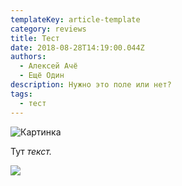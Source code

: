 ```yaml
---
templateKey: article-template
category: reviews
title: Тест
date: 2018-08-28T14:19:00.044Z
authors:
  - Алексей Ачё
  - Ещё Один
description: Нужно это поле или нет?
tags:
  - тест
---
```

![Картинка](/img/android-chrome-192x192.png)

Тут _текст._

![](/img/desktop-hd.jpg)
